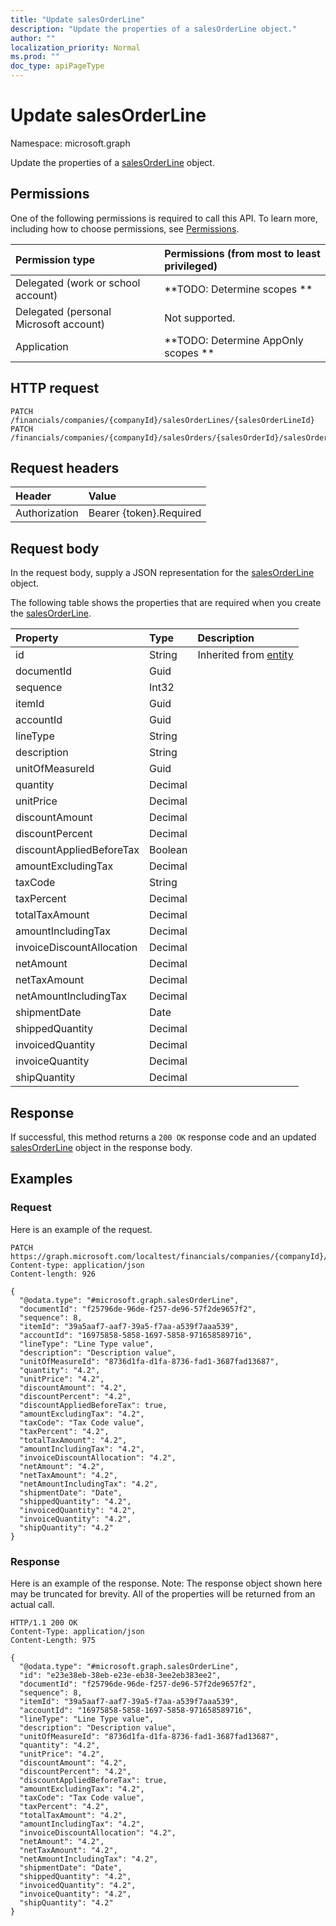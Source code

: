 ```yaml
---
title: "Update salesOrderLine"
description: "Update the properties of a salesOrderLine object."
author: ""
localization_priority: Normal
ms.prod: ""
doc_type: apiPageType
---
```


# Update salesOrderLine

Namespace: microsoft.graph

Update the properties of a [salesOrderLine](../resources/salesorderline.md) object.

## Permissions
One of the following permissions is required to call this API. To learn more, including how to choose permissions, see [Permissions](/concepts/permissions-reference.md).

|Permission type|Permissions (from most to least privileged)|
|:---|:---|
|Delegated (work or school account)|**TODO: Determine scopes **|
|Delegated (personal Microsoft account)|Not supported.|
|Application|**TODO: Determine AppOnly scopes **|

## HTTP request
<!-- {
  "blockType": "ignored"
}
-->
``` http
PATCH /financials/companies/{companyId}/salesOrderLines/{salesOrderLineId}
PATCH /financials/companies/{companyId}/salesOrders/{salesOrderId}/salesOrderLines/{salesOrderLineId}
```

## Request headers
|Header|Value|
|:---|:---|
|Authorization|Bearer {token}.Required|

## Request body
In the request body, supply a JSON representation for the [salesOrderLine](../resources/salesorderline.md) object.

The following table shows the properties that are required when you create the [salesOrderLine](../resources/salesorderline.md).

|Property|Type|Description|
|:---|:---|:---|
|id|String| Inherited from [entity](../resources/entity.md)|
|documentId|Guid||
|sequence|Int32||
|itemId|Guid||
|accountId|Guid||
|lineType|String||
|description|String||
|unitOfMeasureId|Guid||
|quantity|Decimal||
|unitPrice|Decimal||
|discountAmount|Decimal||
|discountPercent|Decimal||
|discountAppliedBeforeTax|Boolean||
|amountExcludingTax|Decimal||
|taxCode|String||
|taxPercent|Decimal||
|totalTaxAmount|Decimal||
|amountIncludingTax|Decimal||
|invoiceDiscountAllocation|Decimal||
|netAmount|Decimal||
|netTaxAmount|Decimal||
|netAmountIncludingTax|Decimal||
|shipmentDate|Date||
|shippedQuantity|Decimal||
|invoicedQuantity|Decimal||
|invoiceQuantity|Decimal||
|shipQuantity|Decimal||



## Response
If successful, this method returns a `200 OK` response code and an updated [salesOrderLine](../resources/salesorderline.md) object in the response body.

## Examples

### Request
Here is an example of the request.
<!-- {
  "blockType": "request",
  "name": "update_salesorderline"
}
-->
``` http
PATCH https://graph.microsoft.com/localtest/financials/companies/{companyId}/salesOrderLines/{salesOrderLineId}
Content-type: application/json
Content-length: 926

{
  "@odata.type": "#microsoft.graph.salesOrderLine",
  "documentId": "f25796de-96de-f257-de96-57f2de9657f2",
  "sequence": 8,
  "itemId": "39a5aaf7-aaf7-39a5-f7aa-a539f7aaa539",
  "accountId": "16975858-5858-1697-5858-971658589716",
  "lineType": "Line Type value",
  "description": "Description value",
  "unitOfMeasureId": "8736d1fa-d1fa-8736-fad1-3687fad13687",
  "quantity": "4.2",
  "unitPrice": "4.2",
  "discountAmount": "4.2",
  "discountPercent": "4.2",
  "discountAppliedBeforeTax": true,
  "amountExcludingTax": "4.2",
  "taxCode": "Tax Code value",
  "taxPercent": "4.2",
  "totalTaxAmount": "4.2",
  "amountIncludingTax": "4.2",
  "invoiceDiscountAllocation": "4.2",
  "netAmount": "4.2",
  "netTaxAmount": "4.2",
  "netAmountIncludingTax": "4.2",
  "shipmentDate": "Date",
  "shippedQuantity": "4.2",
  "invoicedQuantity": "4.2",
  "invoiceQuantity": "4.2",
  "shipQuantity": "4.2"
}
```

### Response
Here is an example of the response. Note: The response object shown here may be truncated for brevity. All of the properties will be returned from an actual call.
<!-- {
  "blockType": "response",
  "truncated": true
}
-->
``` http
HTTP/1.1 200 OK
Content-Type: application/json
Content-Length: 975

{
  "@odata.type": "#microsoft.graph.salesOrderLine",
  "id": "e23e38eb-38eb-e23e-eb38-3ee2eb383ee2",
  "documentId": "f25796de-96de-f257-de96-57f2de9657f2",
  "sequence": 8,
  "itemId": "39a5aaf7-aaf7-39a5-f7aa-a539f7aaa539",
  "accountId": "16975858-5858-1697-5858-971658589716",
  "lineType": "Line Type value",
  "description": "Description value",
  "unitOfMeasureId": "8736d1fa-d1fa-8736-fad1-3687fad13687",
  "quantity": "4.2",
  "unitPrice": "4.2",
  "discountAmount": "4.2",
  "discountPercent": "4.2",
  "discountAppliedBeforeTax": true,
  "amountExcludingTax": "4.2",
  "taxCode": "Tax Code value",
  "taxPercent": "4.2",
  "totalTaxAmount": "4.2",
  "amountIncludingTax": "4.2",
  "invoiceDiscountAllocation": "4.2",
  "netAmount": "4.2",
  "netTaxAmount": "4.2",
  "netAmountIncludingTax": "4.2",
  "shipmentDate": "Date",
  "shippedQuantity": "4.2",
  "invoicedQuantity": "4.2",
  "invoiceQuantity": "4.2",
  "shipQuantity": "4.2"
}
```

